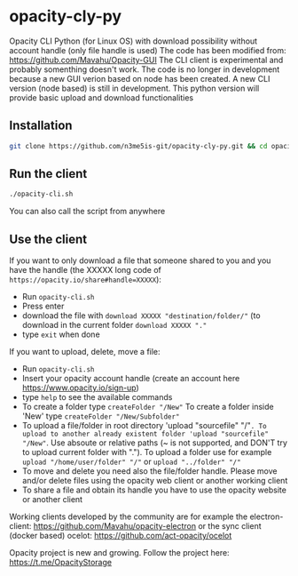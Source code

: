 # opacity-cly-py
Opacity CLI Python (for Linux OS) with download possibility without account handle (only file handle is used)
The code has been modified from: https://github.com/Mavahu/Opacity-GUI
The CLI client is experimental and probably somenthing doesn't work. The code is no longer in development because a new GUI verion based on node has been created. A new CLI version (node based) is still in development.
This python version will provide basic upload and download functionalities

## Installation

```sh
git clone https://github.com/n3me5is-git/opacity-cly-py.git && cd opacity-cly-py && chmod +x *.sh && ./install.sh
```

## Run the client

```sh
./opacity-cli.sh
```

You can also call the script from anywhere

## Use the client

If you want to only download a file that someone shared to you and you have the handle (the XXXXX long code of `https://opacity.io/share#handle=XXXXX`):
- Run `opacity-cli.sh`
- Press enter
- download the file with `download XXXXX "destination/folder/"` (to download in the current folder `download XXXXX "."`
- type `exit` when done

If you want to upload, delete, move a file:
- Run `opacity-cli.sh`
- Insert your opacity account handle (create an account here https://www.opacity.io/sign-up)
- type `help` to see the available commands
- To create a folder type `createFolder "/New"` To create a folder inside 'New' type `createFolder "/New/Subfolder"`
- To upload a file/folder in root directory 'upload "sourcefile" "/"`. To upload to another already existent folder 'upload "sourcefile" "/New"`. Use absoute or relative paths (~ is not supported, and DON'T try to upload current folder with "."). To upload a folder use for example `upload "/home/user/folder" "/"` or `upload "../folder" "/"`
- To move and delete you need also the file/folder handle. Please move and/or delete files using the opacity web client or another working client
- To share a file and obtain its handle you have to use the opacity website or another client

Working clients developed by the community are for example the electron-client: https://github.com/Mavahu/opacity-electron or the sync client (docker based) ocelot: https://github.com/act-opacity/ocelot

Opacity project is new and growing. Follow the project here: https://t.me/OpacityStorage





